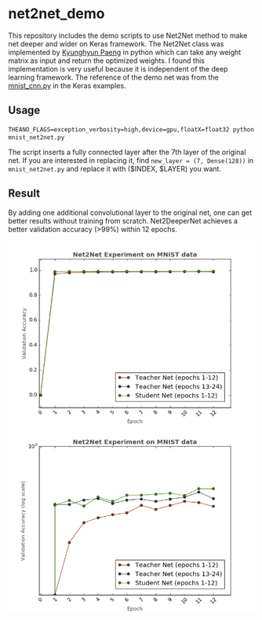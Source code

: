 # net2net_demo
This repository includes the demo scripts to use Net2Net method to make net deeper and wider
on Keras framework. The Net2Net class was implemented by [Kyunghyun Paeng](https://github.com/paengs/Net2Net) in python
which can take any weight matrix as input and return the optimized weights. I found this implementation is very useful because it is independent of the deep learning framework. 
The reference of the demo net was from the [mnist_cnn.py](https://github.com/fchollet/keras/blob/master/examples/mnist_cnn.py) in the Keras examples.

## Usage
```
THEANO_FLAGS=exception_verbosity=high,device=gpu,floatX=float32 python mnist_net2net.py
```

The script inserts a fully connected layer after the 7th layer of the original net. If you are interested in replacing it, find `new_layer = (7, Dense(128))` in `mnist_net2net.py` and replace it with ($INDEX, $LAYER) you want. 

## Result

By adding one additional convolutional layer to the original net, one can get better results without training from scratch. Net2DeeperNet achieves a better validation accuracy (>99%) within 12 epochs.

![](dist_1d.png)
![](dist_1d_log.png)
